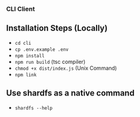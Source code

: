 ### CLI Client

## Installation Steps (Locally)

- `cd cli`
- `cp .env.example .env`
- `npm install`
- `npm run build` (tsc compiler)
- `chmod +x dist/index.js` (Unix Command)
- `npm link`

## Use shardfs as a native command

- `shardfs --help`